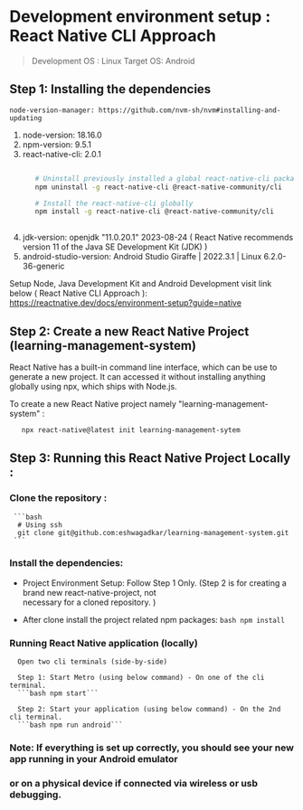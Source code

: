 # Development environment setup : React Native CLI Approach

   > Development OS : Linux
   > Target OS: Android

## Step 1: Installing the dependencies
    node-version-manager: https://github.com/nvm-sh/nvm#installing-and-updating  
   1. node-version: 18.16.0
   2. npm-version: 9.5.1
   3. react-native-cli: 2.0.1 
      ```bash 

         # Uninstall previously installed a global react-native-cli package, for no unexpected issues:
         npm uninstall -g react-native-cli @react-native-community/cli 

         # Install the react-native-cli globally 
         npm install -g react-native-cli @react-native-community/cli
         
       ``` 
   4. jdk-version: openjdk "11.0.20.1" 2023-08-24 ( React Native recommends version 11 of the Java SE Development Kit (JDK) )
   5. android-studio-version: Android Studio Giraffe | 2022.3.1 | Linux 6.2.0-36-generic

   Setup Node, Java Development Kit and Android Development visit link below ( React Native CLI Approach ):
   https://reactnative.dev/docs/environment-setup?guide=native 

## Step 2: Create a new React Native Project (learning-management-system)

   React Native has a built-in command line interface, which can be use to generate a new project.
   It can accessed it without installing anything globally using npx, which ships with Node.js. 
   
   To create a new React Native project namely "learning-management-system" :

   ```bash 
      npx react-native@latest init learning-management-sytem
   ```

## Step 3: Running this React Native Project Locally : 
   
   ### Clone the repository :
     ```bash 
      # Using ssh
      git clone git@github.com:eshwagadkar/learning-management-system.git   
     ```
   ### Install the dependencies: 

   - Project Environment Setup: Follow Step 1 Only. (Step 2 is for creating a brand new react-native-project, not       
     necessary for a cloned repository. )

   - After clone install the project related npm packages:  ```bash npm install``` 

   ### Running React Native application (locally)

      Open two cli terminals (side-by-side)

      Step 1: Start Metro (using below command) - On one of the cli terminal.
      ```bash npm start```

      Step 2: Start your application (using below command) - On the 2nd cli terminal.
      ```bash npm run android```

   ### Note: If everything is set up correctly, you should see your new app running in your Android emulator
   ### or on a physical device if connected via wireless or usb debugging. 

 






